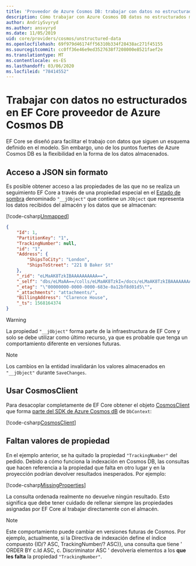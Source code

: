 ```yaml
---
title: 'Proveedor de Azure Cosmos DB: trabajar con datos no estructurados EF Core'
description: Cómo trabajar con Azure Cosmos DB datos no estructurados mediante Entity Framework Core
author: AndriySvyryd
ms.author: ansvyryd
ms.date: 11/05/2019
uid: core/providers/cosmos/unstructured-data
ms.openlocfilehash: 69f979d46174ff56310b334f28438ac271f45155
ms.sourcegitcommit: cc0ff36e46e9ed3527638f7208000e8521faef2e
ms.translationtype: MT
ms.contentlocale: es-ES
ms.lasthandoff: 03/06/2020
ms.locfileid: "78414552"
---
```

# <a name="working-with-unstructured-data-in-ef-core-azure-cosmos-db-provider"></a>Trabajar con datos no estructurados en EF Core proveedor de Azure Cosmos DB

EF Core se diseñó para facilitar el trabajo con datos que siguen un esquema definido en el modelo. Sin embargo, uno de los puntos fuertes de Azure Cosmos DB es la flexibilidad en la forma de los datos almacenados.

## <a name="accessing-the-raw-json"></a>Acceso a JSON sin formato

Es posible obtener acceso a las propiedades de las que no se realiza un seguimiento EF Core a través de una propiedad especial en el [Estado de sombra](../../modeling/shadow-properties.md) denominado `"__jObject"` que contiene un `JObject` que representa los datos recibidos del almacén y los datos que se almacenan:

[!code-csharp[Unmapped](../../../../samples/core/Cosmos/UnstructuredData/Sample.cs?highlight=23,24&name=Unmapped)]

``` json
{
    "Id": 1,
    "PartitionKey": "1",
    "TrackingNumber": null,
    "id": "1",
    "Address": {
        "ShipsToCity": "London",
        "ShipsToStreet": "221 B Baker St"
    },
    "_rid": "eLMaAK8TzkIBAAAAAAAAAA==",
    "_self": "dbs/eLMaAA==/colls/eLMaAK8TzkI=/docs/eLMaAK8TzkIBAAAAAAAAAA==/",
    "_etag": "\"00000000-0000-0000-683e-0a12bf8d01d5\"",
    "_attachments": "attachments/",
    "BillingAddress": "Clarence House",
    "_ts": 1568164374
}
```

> [!WARNING]
> La propiedad `"__jObject"` forma parte de la infraestructura de EF Core y solo se debe utilizar como último recurso, ya que es probable que tenga un comportamiento diferente en versiones futuras.

> [!NOTE]
> Los cambios en la entidad invalidarán los valores almacenados en `"__jObject"` durante `SaveChanges`.

## <a name="using-cosmosclient"></a>Usar CosmosClient

Para desacoplar completamente de EF Core obtener el objeto [CosmosClient](/dotnet/api/Microsoft.Azure.Cosmos.CosmosClient) que forma [parte del SDK de Azure Cosmos dB](/azure/cosmos-db/sql-api-get-started) de `DbContext`:

[!code-csharp[CosmosClient](../../../../samples/core/Cosmos/UnstructuredData/Sample.cs?highlight=3&name=CosmosClient)]

## <a name="missing-property-values"></a>Faltan valores de propiedad

En el ejemplo anterior, se ha quitado la propiedad `"TrackingNumber"` del pedido. Debido a cómo funciona la indexación en Cosmos DB, las consultas que hacen referencia a la propiedad que falta en otro lugar y en la proyección podrían devolver resultados inesperados. Por ejemplo:

[!code-csharp[MissingProperties](../../../../samples/core/Cosmos/UnstructuredData/Sample.cs?name=MissingProperties)]

La consulta ordenada realmente no devuelve ningún resultado. Esto significa que debe tener cuidado de rellenar siempre las propiedades asignadas por EF Core al trabajar directamente con el almacén.

> [!NOTE]
> Este comportamiento puede cambiar en versiones futuras de Cosmos. Por ejemplo, actualmente, si la Directiva de indexación define el índice compuesto {ID/? ASC, TrackingNumber/? ASC)}, una consulta que tiene ' ORDER BY c.Id ASC, c. Discriminator ASC ' devolvería elementos a los __que les falta__ la propiedad `"TrackingNumber"`.
